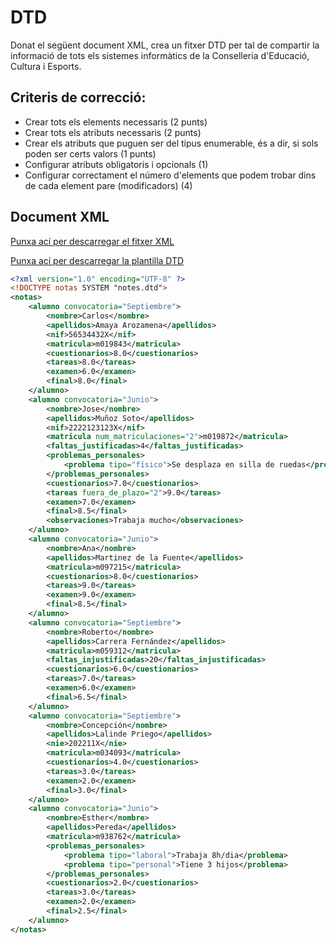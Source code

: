 # DTD

Donat el següent document XML, crea un fitxer DTD per tal de compartir la informació de tots els sistemes informàtics de la Conselleria d'Educació, Cultura i Esports.

## Criteris de correcció:
- Crear tots els elements necessaris (2 punts)
- Crear tots els atributs necessaris (2 punts)
- Crear els atributs que puguen ser del tipus enumerable, és a dir, si sols poden ser certs valors (1 punts)
- Configurar atributs obligatoris i opcionals (1) 
- Configurar correctament el número d'elements que podem trobar dins de cada element pare (modificadors) (4)

## Document XML
[Punxa ací per descarregar el fitxer XML](notes.xml)

[Punxa ací per descarregar la plantilla DTD](notes.dtd)
    
```xml
<?xml version="1.0" encoding="UTF-8" ?>
<!DOCTYPE notas SYSTEM "notes.dtd">
<notas>
    <alumno convocatoria="Septiembre">
        <nombre>Carlos</nombre>
        <apellidos>Amaya Arozamena</apellidos>
        <nif>56534432X</nif>
        <matricula>m019843</matricula>
        <cuestionarios>8.0</cuestionarios>
        <tareas>8.0</tareas>
        <examen>6.0</examen>
        <final>8.0</final>
    </alumno>
    <alumno convocatoria="Junio">
        <nombre>Jose</nombre>
        <apellidos>Muñoz Soto</apellidos>
        <nif>2222123123X</nif>
        <matricula num_matriculaciones="2">m019872</matricula>
        <faltas_justificadas>4</faltas_justificadas>
        <problemas_personales>
            <problema tipo="físico">Se desplaza en silla de ruedas</problema>
        </problemas_personales>
        <cuestionarios>7.0</cuestionarios>
        <tareas fuera_de_plazo="2">9.0</tareas>
        <examen>7.0</examen>
        <final>8.5</final>
        <observaciones>Trabaja mucho</observaciones>
    </alumno>
    <alumno convocatoria="Junio">
        <nombre>Ana</nombre>
        <apellidos>Martinez de la Fuente</apellidos>
        <matricula>m097215</matricula>
        <cuestionarios>8.0</cuestionarios>
        <tareas>9.0</tareas>
        <examen>9.0</examen>
        <final>8.5</final>
    </alumno>
    <alumno convocatoria="Septiembre">
        <nombre>Roberto</nombre>
        <apellidos>Carrera Fernández</apellidos>
        <matricula>m059312</matricula>
        <faltas_injustificadas>20</faltas_injustificadas>
        <cuestionarios>6.0</cuestionarios>
        <tareas>7.0</tareas>
        <examen>6.0</examen>
        <final>6.5</final>
    </alumno>
    <alumno convocatoria="Septiembre">
        <nombre>Concepción</nombre>
        <apellidos>Lalinde Priego</apellidos>
        <nie>202211X</nie>
        <matricula>m034093</matricula>
        <cuestionarios>4.0</cuestionarios>
        <tareas>3.0</tareas>
        <examen>2.0</examen>
        <final>3.0</final>
    </alumno>
    <alumno convocatoria="Junio">
        <nombre>Esther</nombre>
        <apellidos>Pereda</apellidos>
        <matricula>m938762</matricula>
        <problemas_personales>
            <problema tipo="laboral">Trabaja 8h/dia</problema>
            <problema tipo="personal">Tiene 3 hijos</problema>
        </problemas_personales>
        <cuestionarios>2.0</cuestionarios>
        <tareas>3.0</tareas>
        <examen>2.0</examen>
        <final>2.5</final>
    </alumno>
</notas>
```
